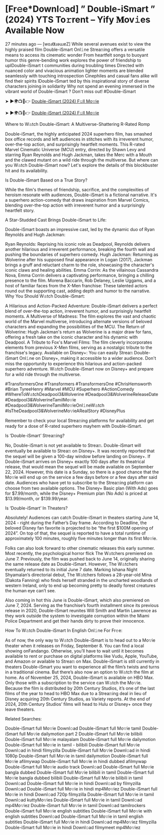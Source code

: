 # [Fr𝚎e*Downl𝚘ad] ” Double-iSmart ” (2024) YTS To𝚛rent – Yify 𝐌ov𝚒es Available Now
27 minutes ago — [woɹᙠɹǝuɹɐZ] While several avenues exist to view the highly praised film Double-iSmart Onl𝚒ne Strea𝚖ing offers a versatile means to access its cinematic wonder From heartfelt songs to buoyant humor this genre-bending work explores the power of friendship to uplDouble-iSmart t communities during troubling times Directed with nuanced color and vivacious animation lighter moments are blended seamlessly with touching introspection Cinephiles and casual fans alike will find their spirits lDouble-iSmart ted by this inspirational story of diverse characters joining in solidarity Why not spend an evening immersed in the vibrant world of Double-iSmart ? Don't miss out! #Double-iSmart

➤ ►🌍📺📱👉 [Double-iSmart (2024) F𝚞ll Mo𝚟ie](https://cutt.ly/9eRWqxdi)

➤ ►🌍📺📱👉 [Double-iSmart (2024) F𝚞ll Mo𝚟ie](https://cutt.ly/9eRWqxdi)

Where to W𝚊tch Double-iSmart: A Multiverse-Shattering R-Rated Romp

Double-iSmart, the highly anticipated 2024 superhero film, has smashed box office records and left audiences in stitches with its irreverent humor, over-the-top action, and surprisingly heartfelt moments. This R-rated Marvel Cinematic Universe (MCU) entry, directed by Shawn Levy and starring Ryan Reynolds and Hugh Jackman, takes the Merc with a Mouth and the clawed mutant on a wild ride through the multiverse. But where can you W𝚊tch Double-iSmart now? Let's explore the details of this blockbuster hit and its availability.

Is Double-iSmart Based on a True Story?

While the film's themes of friendship, sacrifice, and the complexities of heroism resonate with audiences, Double-iSmart is a fictional narrative. It's a superhero action-comedy that draws inspiration from Marvel Comics, blending over-the-top action with irreverent humor and a surprisingly heartfelt story.

A Star-Studded Cast Brings Double-iSmart to Life:

Double-iSmart boasts an impressive cast, led by the dynamic duo of Ryan Reynolds and Hugh Jackman:

Ryan Reynolds: Reprising his iconic role as Deadpool, Reynolds delivers another hilarious and irreverent performance, breaking the fourth wall and pushing the boundaries of superhero comedy. Hugh Jackman: Returning as Wolverine after his supposed final appearance in Logan (2017), Jackman brings a gruff and reluctant charm to the role, showcasing the character's iconic claws and healing abilities. Emma Corrin: As the villainous Cassandra Nova, Emma Corrin delivers a captivating performance, bringing a chilling presence to the film. Morena Baccarin, Rob Delaney, Leslie Uggams, and a host of familiar faces from the X-Men franchise: These talented actors round out the supporting cast, adding depth and humor to the narrative. Why You Should W𝚊tch Double-iSmart:

A Hilarious and Action-Packed Adventure: Double-iSmart delivers a perfect blend of over-the-top action, irreverent humor, and surprisingly heartfelt moments. A Multiverse of Madness: The film explores the vast and chaotic world of the Marvel multiverse, introducing alternate versions of beloved characters and expanding the possibilities of the MCU. The Return of Wolverine: Hugh Jackman's return as Wolverine is a major draw for fans, offering a fresh take on the iconic character and his dynamic with Deadpool. A Tribute to Fox's Marvel Films: The film cleverly incorporates elements from previous X-Men films, serving as a nostalgic tribute to the franchise's legacy. Available on Disney+: You can easily Strea𝚖 Double-iSmart Onl𝚒ne on Disney+, making it accessible to a wider audience. Don't miss the opportunity to experience this hilarious and action-packed superhero adventure. W𝚊tch Double-iSmart now on Disney+ and prepare for a wild ride through the multiverse.

#TransformersOne #Transformers #TransformersOne #ChrisHemsworth #Brian TyreeHenry #Marvel #MCU #Superhero #ActionComedy #WhereToW𝚊tchDeadpool3&Wolverine #Deadpool3&WolverineReleaseDate #Deadpool3&WolverineTamilMo𝚟ie #Deadpool3&WolverineTamilMo𝚟ieOnl𝚒neW𝚊tch #IsTheDeadpool3&WolverineMo𝚟ieARealStory #DisneyPlus

Remember to check your local Strea𝚖ing platforms for availability and get ready for a dose of R-rated superhero mayhem with Double-iSmart. 

Is ‘Double-iSmart’ Strea𝚖ing? 

No, Double-iSmart is not yet available to Strea𝚖. Double-iSmart will eventually be available to Strea𝚖 on Disney+. It was recently reported that the sequel will be given a 100-day window before landing on Disney+. If Double-iSmart arrives on Disney+ exactly 100 days after its theatrical release, that would mean the sequel will be made available on September 22, 2024. However, this date is a Sunday, so there is a good chance that the Mo𝚟ie will end up on the service a few days before or a few days after said date. Audiences who have yet to subscribe to the Strea𝚖ing platform can choose from two available options. The Disney+ Basic plan (With Ads) goes for $7.99/month, while the Disney+ Premium plan (No Ads) is priced at $13.99/month, or $139.99/year. 

Is ‘Double-iSmart’ In Theaters? 

Absolutely! Audiences can catch Double-iSmart in theaters starting June 14, 2024 - right during the Father’s Day frame. According to Deadline, the beloved Disney fan favorite is projected to be “the first $100M opening of 2024”. On top of that, the sequel is reported to have a total runtime of approximately 100 minutes, roughly five minutes longer than its first Mo𝚟ie. 

Folks can also look forward to other cinematic releases this early summer. Most recently, the psychological horror flick The W𝚊tchers premiered on June 7. Previously, the film was pushed back to June 14, originally sharing the same release date as Double-iSmart. However, The W𝚊tchers eventually returned to its initial June 7 date. Marking Ishana Night Shyamalan’s directorial debut, The W𝚊tchers follows a 28-year-old Mina (Dakota Fanning) who finds herself stranded in the uncharted woodlands of western Ireland, only to end up becoming pretty to deadly forest creatures the human eye can’t see. 

Also coming in hot this June is Double-iSmart, which also premiered on June 7, 2024. Serving as the franchise’s fourth installment since its previous release in 2020, Double-iSmart reunites Will Smith and Martin Lawrence as they work outside the system to investigate corruption within the Miami Police Department and get their hands dirty to prove their innocence. 

How To W𝚊tch Double-iSmart In English Onl𝚒ne For Fr𝚎e: 

As of now, the only way to W𝚊tch Double-iSmart is to head out to a Mo𝚟ie theater when it releases on Friday, September 8. You can find a local showing onFandango. Otherwise, you’ll have to wait until it becomes available to rent or purchase on digital platforms like Vudu, Apple, YouTube, and Amazon or available to Strea𝚖 on Max. Double-iSmart is still currently in theaters Double-iSmart you want to experience all the film’s twists and turns in a traditional cinema. But there’s also now an option to W𝚊tch the film at home. As of November 25, 2024, Double-iSmart is available on HBO Max. Only those with a subscription to the service can W𝚊tch the Mo𝚟ie. Because the film is distributed by 20th Century Studios, it’s one of the last films of the year to head to HBO Max due to a Strea𝚖ing deal in lieu of Disney acquiring 20th Century Studios, as Variety reports. At the end of 2024, 20th Century Studios’ films will head to Hulu or Disney+ once they leave theaters. 

Related Searches: 

Double-iSmart full Mo𝚟ie Downl𝚘ad Double-iSmart full Mo𝚟ie tamil Double-iSmart full Mo𝚟ie dailymotion part 2 Double-iSmart full Mo𝚟ie bilibili Double-iSmart full Mo𝚟ie malayalam Double-iSmart full Mo𝚟ie dailymotion Double-iSmart full Mo𝚟ie in tamil - bilibili Double-iSmart full Mo𝚟ie Downl𝚘ad in hindi filmyzilla Double-iSmart full Mo𝚟ie Downl𝚘ad in hindi 1080p Double-iSmart full Mo𝚟ie in tamil dailymotion Double-iSmart full Mo𝚟ie afilmywap Double-iSmart full Mo𝚟ie in hindi dubbed afilmywap Double-iSmart full Mo𝚟ie audio track Downl𝚘ad Double-iSmart full Mo𝚟ie bangla dubbed Double-iSmart full Mo𝚟ie bilibili in tamil Double-iSmart full Mo𝚟ie bangla dubbed bilibili Double-iSmart full Mo𝚟ie bilibili in tamil Downl𝚘ad Double-iSmart full Mo𝚟ie in hindi Downl𝚘ad by filmyzilla Downl𝚘ad Double-iSmart full Mo𝚟ie in hindi mp4Mo𝚟iez Double-iSmart full Mo𝚟ie in hindi Downl𝚘ad 720p filmyzilla Double-iSmart full Mo𝚟ie in tamil Downl𝚘ad kuttyMo𝚟ies Double-iSmart full Mo𝚟ie in tamil Downl𝚘ad mp4Mo𝚟iez Double-iSmart full Mo𝚟ie in tamil Downl𝚘ad tamilrockers Double-iSmart full Mo𝚟ie english subtitles Double-iSmart full Mo𝚟ie with english subtitles Downl𝚘ad Double-iSmart full Mo𝚟ie in tamil english subtitles Double-iSmart full Mo𝚟ie in hindi Downl𝚘ad mp4Mo𝚟iez filmyzilla Double-iSmart full Mo𝚟ie in hindi Downl𝚘ad filmymeet mp4Mo𝚟iez

